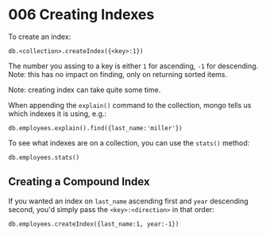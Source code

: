 # 006 Creating Indexes

To create an index:

```
db.<collection>.createIndex({<key>:1})
```

The number you assing to a key is either `1` for ascending, `-1` for descending. Note: this has no impact on finding, only on returning sorted items.

Note: creating index can take quite some time.

When appending the `explain()` command to the collection, mongo tells us which indexes it is using, e.g.:

```
db.employees.explain().find({last_name:'miller'})
```

To see what indexes are on a collection, you can use the `stats()` method:

```
db.employees.stats()
```

## Creating a Compound Index

If you wanted an index on `last_name` ascending first and `year` descending second, you'd simply pass the `<key>:<direction>` in that order:

```
db.employees.createIndex({last_name:1, year:-1})
```

